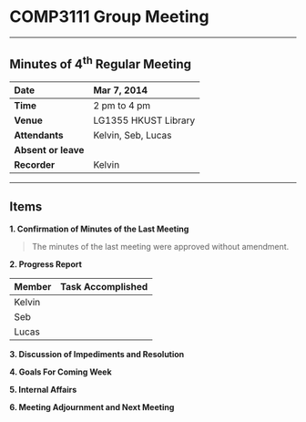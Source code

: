 # COMP3111 Group Meeting #


---


## Minutes of 4<sup>th</sup> Regular Meeting ##

| **Date** | Mar 7, 2014 |
|:---------|:------------|
| **Time** | 2 pm to 4 pm |
| **Venue** | LG1355 HKUST Library |
| **Attendants** | Kelvin, Seb, Lucas |
| **Absent or leave** |  |
| **Recorder** | Kelvin |


---


## Items ##

**1. Confirmation of Minutes of the Last Meeting**
> The minutes of the last meeting were approved without amendment.

**2. Progress Report**

| **Member** | **Task Accomplished** |
|:-----------|:----------------------|
| Kelvin |  |
| Seb |  |
| Lucas |  |

**3. Discussion of Impediments and Resolution**

**4. Goals For Coming Week**

**5. Internal Affairs**

**6. Meeting Adjournment and Next Meeting**